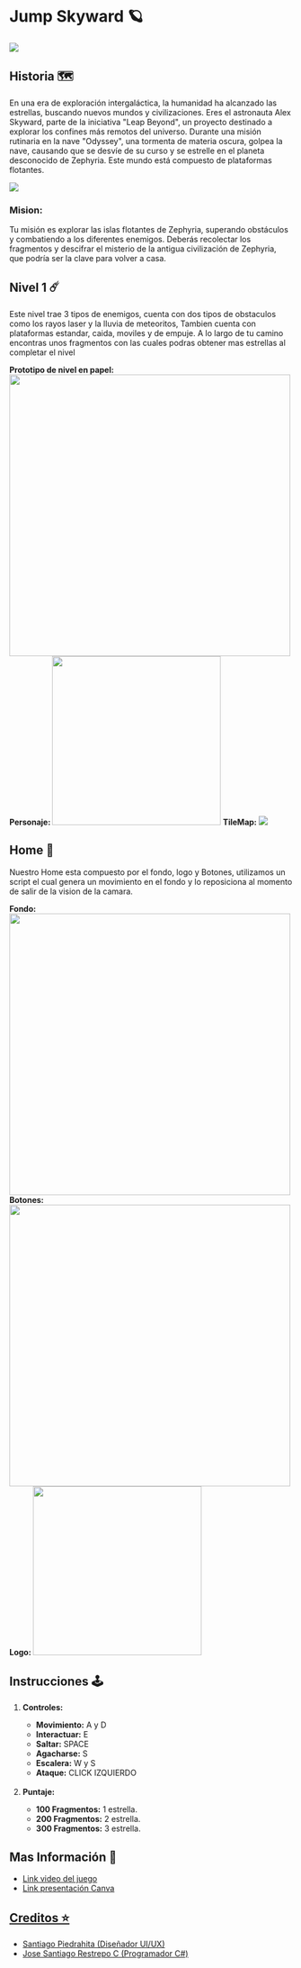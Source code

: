 <h1>Jump Skyward 🪐</h1>
<img src="https://cdn.discordapp.com/attachments/1001222483120230501/1207501537304121425/LogoPositivo.png?ex=65dfe070&is=65cd6b70&hm=ee538e39a351ab9b6aa4235f8b35b2349e2f6911c7703329b51728a1f48addd0&">
<h2>Historia 🗺️</h2>
<p>En una era de exploración intergaláctica, la humanidad ha alcanzado las estrellas, buscando nuevos mundos y civilizaciones. Eres el astronauta Alex Skyward, parte de la iniciativa "Leap Beyond", un proyecto destinado a explorar los confines más remotos del universo. Durante una misión rutinaria en la nave "Odyssey", una tormenta de materia oscura, golpea la nave, causando que se desvíe de su curso y se estrelle en el planeta desconocido de Zephyria. Este mundo está compuesto de plataformas flotantes.</p>
<img src="https://cdn.discordapp.com/attachments/1001222483120230501/1210424034194497576/Portada.jpg?ex=65ea823a&is=65d80d3a&hm=8697a5f72eb7814e066067c0fb13cb393dbd158ea3ffb74e9437d7825ed70b41&">
<h3>Mision:</h3>
<p>Tu misión es explorar las islas flotantes de Zephyria, superando obstáculos y combatiendo a los diferentes enemigos. Deberás recolectar los fragmentos y descifrar el misterio de la antigua civilización de Zephyria, que podría ser la clave para volver a casa.</p>
<h2>Nivel 1 ☄️</h2>
<p>Este nivel trae 3 tipos de enemigos, cuenta con dos tipos de obstaculos como los rayos laser y la lluvia de meteoritos, Tambien cuenta con plataformas estandar, caida, moviles y de empuje. A lo largo de tu camino encontras unos fragmentos con las cuales podras obtener mas estrellas al completar el nivel</p>
<strong>Prototipo de nivel en papel: </strong>
<img style="width: 500px; height: auto;" src="https://cdn.discordapp.com/attachments/1001222483120230501/1207503596271181844/Imagen_de_WhatsApp_2024-02-14_a_las_20.19.30_3f5d6938.jpg?ex=65dfe25b&is=65cd6d5b&hm=1fe7072558503758aca697d8456b588137b90385333e6dde474161058a305b13&">
<strong>Personaje: </strong>
<img style="width: 300px; height: auto;"src="https://cdn.discordapp.com/attachments/1001222483120230501/1209894247419871242/01.png?ex=65e894d3&is=65d61fd3&hm=7c62e28cc353191f2e69b32245e95057da0471de9e5ac445ae44e9aff36da3c5&">
<strong>TileMap: </strong>
<img src="https://cdn.discordapp.com/attachments/1001222483120230501/1209894596633432124/tileset.png?ex=65e89526&is=65d62026&hm=0e5ddca95262224dff9091ffd3853daf06ccf1beffb4d80f6dd4b44e95134e76&">
<h2>Home 💒</h2>
<p>Nuestro Home esta compuesto por el fondo, logo y Botones, utilizamos un script el cual genera un movimiento en el fondo y lo reposiciona al momento de salir de la vision de la camara.</p>
<strong>Fondo: </strong>
<img style="width: 500px; height: auto;" src="https://cdn.discordapp.com/attachments/1001222483120230501/1209908820663345162/Sinluna.jpg?ex=65e8a265&is=65d62d65&hm=221c9a5be72e8d27e680ffa8dd3dce2848d9aad8b9ccd8e3d3cb3a2391f690fb&">
<strong>Botones: </strong>
<img style="width: 500px; height: auto;" src="https://cdn.discordapp.com/attachments/1001222483120230501/1209916536798715914/Botones.png?ex=65e8a995&is=65d63495&hm=2bba2d1cf7f469e26a64098bffc20cf358f16e8bc3a67877e412e95cbadea664&">
<strong>Logo: </strong>
<img style="width: 300px; height: auto;" src="https://cdn.discordapp.com/attachments/1001222483120230501/1207501537304121425/LogoPositivo.png?ex=65dfe070&is=65cd6b70&hm=ee538e39a351ab9b6aa4235f8b35b2349e2f6911c7703329b51728a1f48addd0&">
<h2>Instrucciones 🕹️</h2>
<ol>
  <li><strong>Controles: </strong></li>
  <ul>
    <li><strong>Movimiento:</strong> A y D</li>
    <li><strong>Interactuar:</strong> E</li>
    <li><strong>Saltar:</strong> SPACE</li>
    <li><strong>Agacharse:</strong> S</li>
    <li><strong>Escalera:</strong> W y S</li>
    <li><strong>Ataque:</strong> CLICK IZQUIERDO</li>
  </ul>
  <br>
  <li><strong>Puntaje: </strong></li>
  <ul>
    <li><strong>100 Fragmentos:</strong> 1 estrella.</li>
    <li><strong>200 Fragmentos:</strong> 2 estrella.</li>
    <li><strong>300 Fragmentos:</strong> 3 estrella.</li>
  </ul>
</ol>
<h2>Mas Información 💾</h2>
<ul>
  <li><a href="https://www.youtube.com/watch?v=q_EAfGq9DEc">Link video del juego</li>
  <li><a href="https://www.canva.com/design/DAF9jJxA8sE/wHQfCNZ8P3p0dWzCN2eqYQ/edit?utm_content=DAF9jJxA8sE&utm_campaign=designshare&utm_medium=link2&utm_source=sharebutton">Link presentación Canva</li>
</ul>
<h2>Creditos ⭐</h2>
<ul>
  <li>Santiago Piedrahita (Diseñador UI/UX)</li>
  <li>Jose Santiago Restrepo C (Programador C#)</li>
</ul>
